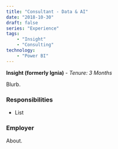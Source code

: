 ```yaml
---
title: "Consultant - Data & AI"
date: "2018-10-30"
draft: false
series: "Experience"
tags: 
    - "Insight"
    - "Consulting"
technology:
    - "Power BI"
---
```


**Insight (formerly Ignia)** - 
*Tenure: 3 Months*

Blurb.

### Responsibilities
- List

### Employer
About.
